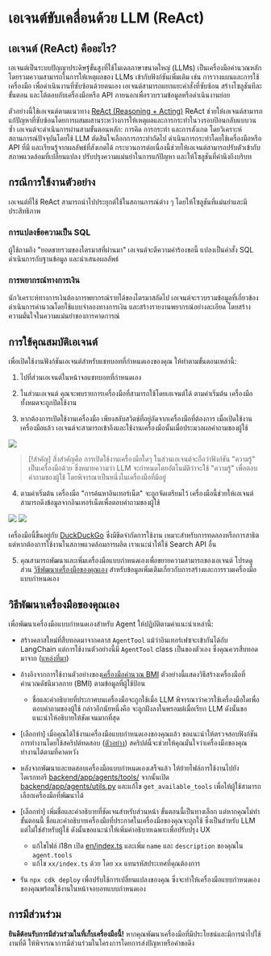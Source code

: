 # เอเจนต์ขับเคลื่อนด้วย LLM (ReAct)

## เอเจนต์ (ReAct) คืออะไร?

เอเจนต์เป็นระบบปัญญาประดิษฐ์ขั้นสูงที่ใช้โมเดลภาษาขนาดใหญ่ (LLMs) เป็นเครื่องมือคำนวณหลัก โดยรวมความสามารถในการให้เหตุผลของ LLMs เข้ากับฟังก์ชันเพิ่มเติม เช่น การวางแผนและการใช้เครื่องมือ เพื่อดำเนินงานที่ซับซ้อนด้วยตนเอง เอเจนต์สามารถแยกแยะคำสั่งที่ซับซ้อน สร้างโซลูชันทีละขั้นตอน และโต้ตอบกับเครื่องมือหรือ API ภายนอกเพื่อรวบรวมข้อมูลหรือดำเนินงานย่อย

ตัวอย่างนี้ใช้เอเจนต์ตามแนวทาง [ReAct (Reasoning + Acting)](https://www.promptingguide.ai/techniques/react) ReAct ช่วยให้เอเจนต์สามารถแก้ปัญหาที่ซับซ้อนโดยการผสมผสานระหว่างการให้เหตุผลและการกระทำในวงรอบป้อนกลับแบบวนซ้ำ เอเจนต์จะดำเนินการผ่านสามขั้นตอนหลัก: การคิด การกระทำ และการสังเกต โดยวิเคราะห์สถานการณ์ปัจจุบันโดยใช้ LLM ตัดสินใจเลือกการกระทำถัดไป ดำเนินการกระทำโดยใช้เครื่องมือหรือ API ที่มี และเรียนรู้จากผลลัพธ์ที่สังเกตได้ กระบวนการต่อเนื่องนี้ช่วยให้เอเจนต์สามารถปรับตัวเข้ากับสภาพแวดล้อมที่เปลี่ยนแปลง ปรับปรุงความแม่นยำในการแก้ปัญหา และให้โซลูชันที่คำนึงถึงบริบท

## กรณีการใช้งานตัวอย่าง

เอเจนต์ที่ใช้ ReAct สามารถนำไปประยุกต์ใช้ในสถานการณ์ต่าง ๆ โดยให้โซลูชันที่แม่นยำและมีประสิทธิภาพ

### การแปลงข้อความเป็น SQL

ผู้ใช้ถามถึง "ยอดขายรวมของไตรมาสที่ผ่านมา" เอเจนต์จะตีความคำร้องขอนี้ แปลงเป็นคำสั่ง SQL ดำเนินการกับฐานข้อมูล และนำเสนอผลลัพธ์

### การพยากรณ์ทางการเงิน

นักวิเคราะห์ทางการเงินต้องการพยากรณ์รายได้ของไตรมาสถัดไป เอเจนต์จะรวบรวมข้อมูลที่เกี่ยวข้อง ดำเนินการคำนวณโดยใช้แบบจำลองทางการเงิน และสร้างรายงานพยากรณ์อย่างละเอียด โดยสร้างความมั่นใจในความแม่นยำของการคาดการณ์

## การใช้คุณสมบัติเอเจนต์

เพื่อเปิดใช้งานฟังก์ชันเอเจนต์สำหรับแชทบอทที่กำหนดเองของคุณ ให้ทำตามขั้นตอนเหล่านี้:

1. ไปที่ส่วนเอเจนต์ในหน้าจอแชทบอทที่กำหนดเอง

2. ในส่วนเอเจนต์ คุณจะพบรายการเครื่องมือที่สามารถใช้โดยเอเจนต์ได้ ตามค่าเริ่มต้น เครื่องมือทั้งหมดจะถูกปิดใช้งาน

3. หากต้องการเปิดใช้งานเครื่องมือ เพียงสลับสวิตช์ที่อยู่ถัดจากเครื่องมือที่ต้องการ เมื่อเปิดใช้งานเครื่องมือแล้ว เอเจนต์จะสามารถเข้าถึงและใช้งานเครื่องมือนั้นเมื่อประมวลผลคำถามของผู้ใช้

![](./imgs/agent_tools.png)

> [!สำคัญ]
> สิ่งสำคัญคือ การเปิดใช้งานเครื่องมือใดๆ ในส่วนเอเจนต์จะถือว่าฟังก์ชัน "ความรู้" เป็นเครื่องมือด้วย ซึ่งหมายความว่า LLM จะกำหนดโดยอัตโนมัติว่าจะใช้ "ความรู้" เพื่อตอบคำถามของผู้ใช้ โดยพิจารณาเป็นหนึ่งในเครื่องมือที่มีอยู่

4. ตามค่าเริ่มต้น เครื่องมือ "การค้นหาอินเทอร์เน็ต" จะถูกจัดเตรียมไว้ เครื่องมือนี้ช่วยให้เอเจนต์สามารถดึงข้อมูลจากอินเทอร์เน็ตเพื่อตอบคำถามของผู้ใช้

![](./imgs/agent1.png)
![](./imgs/agent2.png)

เครื่องมือนี้ขึ้นอยู่กับ [DuckDuckGo](https://duckduckgo.com/) ซึ่งมีขีดจำกัดการใช้งาน เหมาะสำหรับการทดลองหรือการสาธิต แต่หากต้องการใช้งานในสภาพแวดล้อมการผลิต เราแนะนำให้ใช้ Search API อื่น

5. คุณสามารถพัฒนาและเพิ่มเครื่องมือแบบกำหนดเองเพื่อขยายความสามารถของเอเจนต์ โปรดดูส่วน [วิธีพัฒนาเครื่องมือของคุณเอง](#how-to-develop-your-own-tools) สำหรับข้อมูลเพิ่มเติมเกี่ยวกับการสร้างและการรวมเครื่องมือแบบกำหนดเอง

## วิธีพัฒนาเครื่องมือของคุณเอง

เพื่อพัฒนาเครื่องมือแบบกำหนดเองสำหรับ Agent ให้ปฏิบัติตามคำแนะนำเหล่านี้:

- สร้างคลาสใหม่ที่สืบทอดมาจากคลาส `AgentTool` แม้ว่าอินเทอร์เฟซจะเข้ากันได้กับ LangChain แต่การใช้งานตัวอย่างนี้มี `AgentTool` class เป็นของตัวเอง ซึ่งคุณควรสืบทอดมาจาก ([แหล่งที่มา](../backend/app/agents/tools/agent_tool.py))

- อ้างอิงจากการใช้งานตัวอย่างของ[เครื่องมือคำนวณ BMI](../examples/agents/tools/bmi/bmi.py) ตัวอย่างนี้แสดงวิธีสร้างเครื่องมือที่คำนวณดัชนีมวลกาย (BMI) ตามข้อมูลที่ผู้ใช้ป้อน

  - ชื่อและคำอธิบายที่ประกาศบนเครื่องมือจะถูกใช้เมื่อ LLM พิจารณาว่าควรใช้เครื่องมือใดเพื่อตอบคำถามของผู้ใช้ กล่าวอีกนัยหนึ่งคือ จะถูกฝังลงในพรอมต์เมื่อเรียก LLM ดังนั้นขอแนะนำให้อธิบายให้ชัดเจนมากที่สุด

- [เลือกทำ] เมื่อคุณได้ใช้งานเครื่องมือแบบกำหนดเองของคุณแล้ว ขอแนะนำให้ตรวจสอบฟังก์ชันการทำงานโดยใช้สคริปต์ทดสอบ ([ตัวอย่าง](../examples/agents/tools/bmi/test_bmi.py)) สคริปต์นี้จะช่วยให้คุณมั่นใจว่าเครื่องมือของคุณทำงานได้ตามที่คาดหวัง

- หลังจากพัฒนาและทดสอบเครื่องมือแบบกำหนดเองเสร็จแล้ว ให้ย้ายไฟล์การใช้งานไปยังไดเรกทอรี [backend/app/agents/tools/](../backend/app/agents/tools/) จากนั้นเปิด [backend/app/agents/utils.py](../backend/app/agents/utils.py) และแก้ไข `get_available_tools` เพื่อให้ผู้ใช้สามารถเลือกเครื่องมือที่พัฒนาได้

- [เลือกทำ] เพิ่มชื่อและคำอธิบายที่ชัดเจนสำหรับส่วนหน้า ขั้นตอนนี้เป็นทางเลือก แต่หากคุณไม่ทำขั้นตอนนี้ ชื่อและคำอธิบายเครื่องมือที่ประกาศในเครื่องมือของคุณจะถูกใช้ ซึ่งเป็นสำหรับ LLM แต่ไม่ใช่สำหรับผู้ใช้ ดังนั้นขอแนะนำให้เพิ่มคำอธิบายเฉพาะเพื่อปรับปรุง UX

  - แก้ไขไฟล์ i18n เปิด [en/index.ts](../frontend/src/i18n/en/index.ts) และเพิ่ม `name` และ `description` ของคุณใน `agent.tools`
  - แก้ไข `xx/index.ts` ด้วย โดย `xx` แทนรหัสประเทศที่คุณต้องการ

- รัน `npx cdk deploy` เพื่อปรับใช้การเปลี่ยนแปลงของคุณ ซึ่งจะทำให้เครื่องมือแบบกำหนดเองของคุณพร้อมใช้งานในหน้าจอบอทแบบกำหนดเอง

## การมีส่วนร่วม

**ยินดีต้อนรับการมีส่วนร่วมในที่เก็บเครื่องมือนี้!** หากคุณพัฒนาเครื่องมือที่มีประโยชน์และมีการนำไปใช้งานที่ดี ให้พิจารณาการมีส่วนร่วมในโครงการโดยการส่งปัญหาหรือคำขอดึง